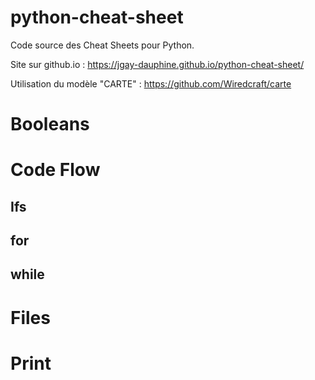 # python-cheat-sheet

Code source des Cheat Sheets pour Python.

Site sur github.io : https://jgay-dauphine.github.io/python-cheat-sheet/

Utilisation du modèle "CARTE" : https://github.com/Wiredcraft/carte

# Booleans

# Code Flow
## Ifs

## for

## while

# Files

# Print
